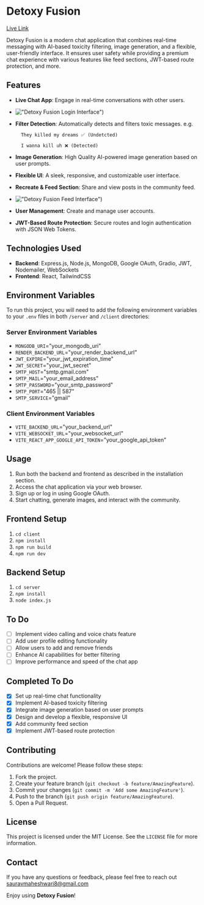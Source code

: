 # Detoxy Fusion
[Live Link]([URL](https://detoxy-fusion-1.onrender.com/))

Detoxy Fusion is a modern chat application that combines real-time messaging with AI-based toxicity filtering, image generation, and a flexible, user-friendly interface. It ensures user safety while providing a premium chat experience with various features like feed sections, JWT-based route protection, and more.


## Features

- **Live Chat App**: Engage in real-time conversations with other users.
- !["Detoxy Fusion Login Interface")](https://res.cloudinary.com/drvntsbpo/image/upload/v1724586718/2_jwyuaj.jpg)
- **Filter Detection**: Automatically detects and filters toxic messages.
  e.g.  
  
        They killed my dreams ✅ (Undetcted)
        
        I wanna kill uh ❌ (Detected)
- **Image Generation**: High Quality AI-powered image generation based on user prompts.
- **Flexible UI**: A sleek, responsive, and customizable user interface.
- **Recreate & Feed Section**: Share and view posts in the community feed.
- !["Detoxy Fusion Feed Interface")](https://res.cloudinary.com/drvntsbpo/image/upload/v1724586369/1_cas15q.jpg)
- **User Management**: Create and manage user accounts.
- **JWT-Based Route Protection**: Secure routes and login authentication with JSON Web Tokens.

## Technologies Used

- **Backend**: Express.js, Node.js, MongoDB, Google OAuth, Gradio, JWT, Nodemailer, WebSockets
- **Frontend**: React, TailwindCSS

## Environment Variables

To run this project, you will need to add the following environment variables to your `.env` files in both `/server` and `/client` directories:

### Server Environment Variables


- `MONGODB_URI`="your_mongodb_uri"
- `RENDER_BACKEND_URL`="your_render_backend_url"
- `JWT_EXPIRE`="your_jwt_expiration_time"
- `JWT_SECRET`="your_jwt_secret"
- `SMTP_HOST`="smtp.gmail.com"
- `SMTP_MAIL`="your_email_address"
- `SMTP_PASSWORD`="your_smtp_password"
- `SMTP_PORT`="465 || 587"
- `SMTP_SERVICE`="gmail"


### Client Environment Variables

- `VITE_BACKEND_URL`="your_backend_url"
- `VITE_WEBSOCKET_URL`="your_websocket_url"
- `VITE_REACT_APP_GOOGLE_API_TOKEN`="your_google_api_token"

## Usage

1. Run both the backend and frontend as described in the installation section.
2. Access the chat application via your web browser.
3. Sign up or log in using Google OAuth.
4. Start chatting, generate images, and interact with the community.

## Frontend Setup
1. ``` cd client ```
2. ```npm install```
3. ```npm run build```
4. ```npm run dev```

## Backend Setup
1. ``` cd server ```
2. ```npm install```
3. ```node index.js```

## To Do

- [ ] Implement video calling and voice chats feature
- [ ] Add user profile editing functionality
- [ ] Allow users to add and remove friends
- [ ] Enhance AI capabilities for better filtering
- [ ] Improve performance and speed of the chat app

## Completed To Do

- [x] Set up real-time chat functionality
- [x] Implement AI-based toxicity filtering
- [x] Integrate image generation based on user prompts
- [x] Design and develop a flexible, responsive UI
- [x] Add community feed section
- [x] Implement JWT-based route protection

## Contributing

Contributions are welcome! Please follow these steps:

1. Fork the project.
2. Create your feature branch (`git checkout -b feature/AmazingFeature`).
3. Commit your changes (`git commit -m 'Add some AmazingFeature'`).
4. Push to the branch (`git push origin feature/AmazingFeature`).
5. Open a Pull Request.

## License

This project is licensed under the MIT License. See the `LICENSE` file for more information.

## Contact

If you have any questions or feedback, please feel free to reach out sauravmaheshwari8@gmail.com

Enjoy using **Detoxy Fusion**!
